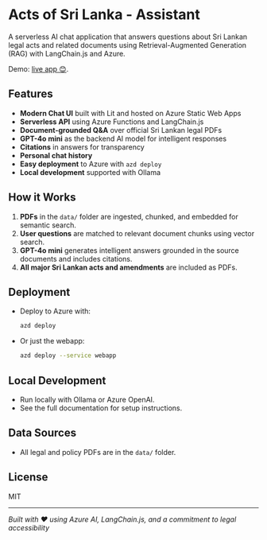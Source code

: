 # Acts of Sri Lanka - Assistant

A serverless AI chat application that answers questions about Sri Lankan legal acts and related documents using Retrieval-Augmented Generation (RAG) with LangChain.js and Azure.

Demo: [live app 😊](https://lively-meadow-0b6650b0f.1.azurestaticapps.net/).

## Features

- **Modern Chat UI** built with Lit and hosted on Azure Static Web Apps
- **Serverless API** using Azure Functions and LangChain.js
- **Document-grounded Q&A** over official Sri Lankan legal PDFs
- **GPT-4o mini** as the backend AI model for intelligent responses
- **Citations** in answers for transparency
- **Personal chat history**
- **Easy deployment** to Azure with `azd deploy`
- **Local development** supported with Ollama

## How it Works

1. **PDFs** in the `data/` folder are ingested, chunked, and embedded for semantic search.
2. **User questions** are matched to relevant document chunks using vector search.
3. **GPT-4o mini** generates intelligent answers grounded in the source documents and includes citations.
4. **All major Sri Lankan acts and amendments** are included as PDFs.

## Deployment

- Deploy to Azure with:
  ```sh
  azd deploy
  ```
- Or just the webapp:
  ```sh
  azd deploy --service webapp
  ```

## Local Development

- Run locally with Ollama or Azure OpenAI.
- See the full documentation for setup instructions.

## Data Sources

- All legal and policy PDFs are in the `data/` folder.

## License

MIT

---

_Built with ❤️ using Azure AI, LangChain.js, and a commitment to legal accessibility_
